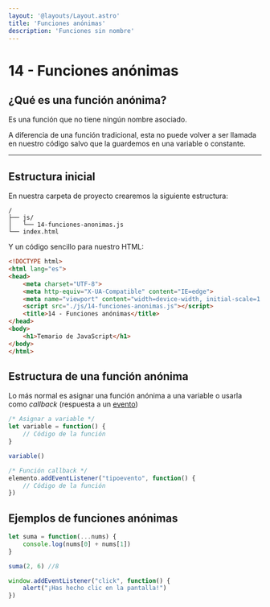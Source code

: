 ```yaml
---
layout: '@layouts/Layout.astro'
title: 'Funciones anónimas'
description: 'Funciones sin nombre'
---
```

# 14 - Funciones anónimas

## ¿Qué es una función anónima?

Es una función que no tiene ningún nombre asociado. 

A diferencia de una función tradicional, esta no puede volver a ser llamada en nuestro código salvo que la guardemos en una variable
o constante.

<hr>


## Estructura inicial

En nuestra carpeta de proyecto crearemos la siguiente estructura:

```
/
├── js/
│   └── 14-funciones-anonimas.js
└── index.html
```

Y un código sencillo para nuestro HTML:

```html
<!DOCTYPE html>
<html lang="es">
<head>
    <meta charset="UTF-8">
    <meta http-equiv="X-UA-Compatible" content="IE=edge">
    <meta name="viewport" content="width=device-width, initial-scale=1.0">
    <script src="./js/14-funciones-anonimas.js"></script>
    <title>14 - Funciones anónimas</title>
</head>
<body>
    <h1>Temario de JavaScript</h1>
</body>
</html>
```

## Estructura de una función anónima

Lo más normal es asignar una función anónima a una variable o usarla como *callback* (respuesta a un [evento](/404))

```js
/* Asignar a variable */
let variable = function() {
    // Código de la función
}

variable()

/* Función callback */
elemento.addEventListener("tipoevento", function() {
    // Código de la función
})
```

## Ejemplos de funciones anónimas

```js
let suma = function(...nums) {
    console.log(nums[0] + nums[1])
}

suma(2, 6) //8

window.addEventListener("click", function() {
    alert("¡Has hecho clic en la pantalla!")
})
```